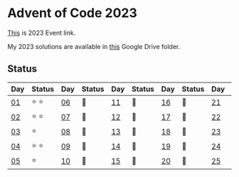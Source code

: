 # Advent of Code 2023

[This](https://adventofcode.com/2023) is 2023 Event link.

My 2023 solutions are available in [this](https://drive.google.com/drive/folders/1GIvOcUSy8SLmKQoncWQdznkkGx3rQlSw?usp=sharing) Google Drive folder.

## Status

| Day  | Status | Day  | Status | Day  |Status | Day  | Status | Day  | Status |
| ---- | ------ | ---- | ------ | ---- |------ | ---- | ------ | ---- | ------ |
| [01](https://adventofcode.com/2023/day/1) | :star: :star: | [06](https://adventofcode.com/2023/day/6)   | :calendar:    | [11](https://adventofcode.com/2023/day/11) | :calendar:  | [16](https://adventofcode.com/2023/day/16) | :calendar:  | [21](https://adventofcode.com/2023/day/21) | :calendar: |
| [02](https://adventofcode.com/2023/day/2) | :star: :star: | [07](https://adventofcode.com/2023/day/7)   | :calendar:    | [12](https://adventofcode.com/2023/day/12) | :calendar:  | [17](https://adventofcode.com/2023/day/17) | :calendar:  | [22](https://adventofcode.com/2023/day/22) | :calendar: |
| [03](https://adventofcode.com/2023/day/3) | :star:        | [08](https://adventofcode.com/2023/day/8)   | :calendar:    | [13](https://adventofcode.com/2023/day/13) | :calendar:  | [18](https://adventofcode.com/2023/day/18) | :calendar:  | [23](https://adventofcode.com/2023/day/23) | :calendar: |
| [04](https://adventofcode.com/2023/day/4) | :star: :star: | [09](https://adventofcode.com/2023/day/9)   | :calendar:    | [14](https://adventofcode.com/2023/day/14) | :calendar:  | [19](https://adventofcode.com/2023/day/19) | :calendar:  | [24](https://adventofcode.com/2023/day/24) | :calendar: |
| [05](https://adventofcode.com/2023/day/5) | :star:        | [10](https://adventofcode.com/2023/day/10)  | :calendar:    | [15](https://adventofcode.com/2023/day/15) | :calendar:  | [20](https://adventofcode.com/2023/day/20) | :calendar:  | [25](https://adventofcode.com/2023/day/25) | :calendar: :santa:|
